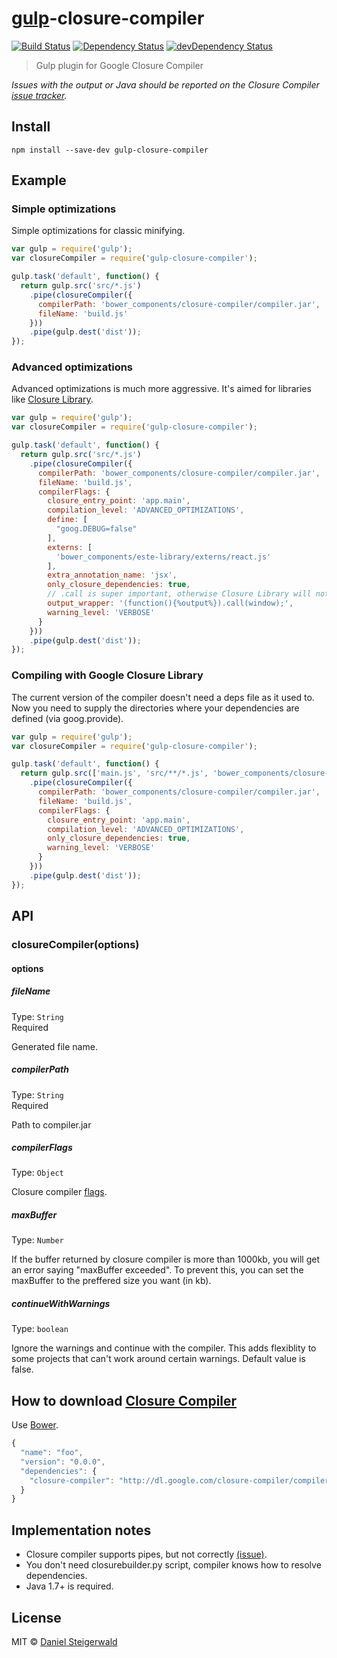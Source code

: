 # [gulp](http://gulpjs.com)-closure-compiler
[![Build Status](https://secure.travis-ci.org/steida/gulp-closure-compiler.png?branch=master)](http://travis-ci.org/steida/gulp-closure-compiler) [![Dependency Status](https://david-dm.org/steida/gulp-closure-compiler.png)](https://david-dm.org/steida/gulp-closure-compiler) [![devDependency Status](https://david-dm.org/steida/gulp-closure-compiler/dev-status.png)](https://david-dm.org/steida/gulp-closure-compiler#info=devDependencies)

> Gulp plugin for Google Closure Compiler

*Issues with the output or Java should be reported on the Closure Compiler [issue tracker](https://github.com/google/closure-compiler/issues).*

## Install

```
npm install --save-dev gulp-closure-compiler
```

## Example

### Simple optimizations

Simple optimizations for classic minifying.

```js
var gulp = require('gulp');
var closureCompiler = require('gulp-closure-compiler');

gulp.task('default', function() {
  return gulp.src('src/*.js')
    .pipe(closureCompiler({
      compilerPath: 'bower_components/closure-compiler/compiler.jar',
      fileName: 'build.js'
    }))
    .pipe(gulp.dest('dist'));
});
```

### Advanced optimizations

Advanced optimizations is much more aggressive. It's aimed for libraries like [Closure Library](https://developers.google.com/closure/library/).

```js
var gulp = require('gulp');
var closureCompiler = require('gulp-closure-compiler');

gulp.task('default', function() {
  return gulp.src('src/*.js')
    .pipe(closureCompiler({
      compilerPath: 'bower_components/closure-compiler/compiler.jar',
      fileName: 'build.js',
      compilerFlags: {
        closure_entry_point: 'app.main',
        compilation_level: 'ADVANCED_OPTIMIZATIONS',
        define: [
          "goog.DEBUG=false"
        ],
        externs: [
          'bower_components/este-library/externs/react.js'
        ],
        extra_annotation_name: 'jsx',
        only_closure_dependencies: true,
        // .call is super important, otherwise Closure Library will not work in strict mode.
        output_wrapper: '(function(){%output%}).call(window);',
        warning_level: 'VERBOSE'
      }
    }))
    .pipe(gulp.dest('dist'));
});
```

### Compiling with Google Closure Library

The current version of the compiler doesn't need a deps file as it used to. Now you need to supply the directories where your dependencies are defined (via goog.provide).

```js
var gulp = require('gulp');
var closureCompiler = require('gulp-closure-compiler');

gulp.task('default', function() {
  return gulp.src(['main.js', 'src/**/*.js', 'bower_components/closure-library/closure/goog/**/*.js'])
    .pipe(closureCompiler({
      compilerPath: 'bower_components/closure-compiler/compiler.jar',
      fileName: 'build.js',
      compilerFlags: {
        closure_entry_point: 'app.main',
        compilation_level: 'ADVANCED_OPTIMIZATIONS',
        only_closure_dependencies: true,
        warning_level: 'VERBOSE'
      }
    }))
    .pipe(gulp.dest('dist'));
});
```


## API

### closureCompiler(options)

#### options

##### fileName

Type: `String`  
Required

Generated file name.

##### compilerPath

Type: `String`  
Required

Path to compiler.jar

##### compilerFlags

Type: `Object`  

Closure compiler [flags](https://github.com/steida/gulp-closure-compiler/blob/master/flags.txt).

##### maxBuffer

Type: `Number` 

If the buffer returned by closure compiler is more than 1000kb, you will get an error saying "maxBuffer exceeded". To prevent this, you can set the maxBuffer to the preffered size you want (in kb).

##### continueWithWarnings

Type: `boolean` 

Ignore the warnings and continue with the compiler.  This adds flexiblity to some projects that can't work around certain warnings.  Default value is false.

## How to download [Closure Compiler](https://developers.google.com/closure/compiler/)

Use [Bower](http://bower.io/).

```js
{
  "name": "foo",
  "version": "0.0.0",
  "dependencies": {
    "closure-compiler": "http://dl.google.com/closure-compiler/compiler-latest.zip"
  }
}
```

## Implementation notes

- Closure compiler supports pipes, but not correctly [(issue)](https://code.google.com/p/closure-compiler/issues/detail?id=1292).
- You don't need closurebuilder.py script, compiler knows how to resolve dependencies.
- Java 1.7+ is required.

## License

MIT © [Daniel Steigerwald](https://github.com/steida)
